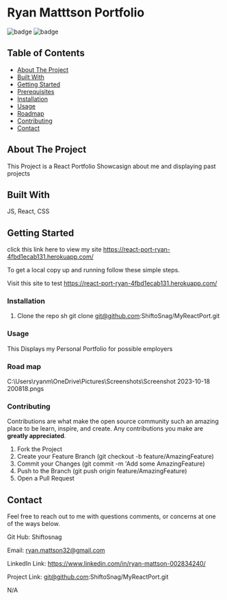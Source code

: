 # Ryan Matttson Portfolio
![badge](https://img.shields.io/badge/license-MIT-blue.svg)
![badge](https://img.shields.io/badge/LinkedIn-IN%20-blue)

<!-- TABLE OF CONTENTS -->

## Table of Contents
* [About The Project](#about-the-project)
* [Built With](#built-with)
* [Getting Started](#getting-started)
* [Prerequisites](#prerequisites)
* [Installation](#installation)
* [Usage](#usage)
* [Roadmap](#roadmap)
* [Contributing](#contributing)
* [Contact](#contact)

<!-- ABOUT THE PROJECT -->
## About The Project
This Project is a React Portfolio Showcasign about me and displaying past projects

<!-- GETTING STARTED -->
## Built With
JS, React, CSS

<!-- GETTING STARTED -->
## Getting Started
click this link here to view my site https://react-port-ryan-4fbd1ecab131.herokuapp.com/

To get a local copy up and running follow these simple steps.

<!-- Prerequisites -->
Visit this site to test https://react-port-ryan-4fbd1ecab131.herokuapp.com/

### Installation

1. Clone the repo
   sh
   git clone git@github.com:ShiftoSnag/MyReactPort.git
   



<!-- USAGE EXAMPLES -->
### Usage
This Displays my Personal Portfolio for possible employers

<!-- ROAD MAP -->
### Road map

C:\Users\ryanm\OneDrive\Pictures\Screenshots\Screenshot 2023-10-18 200818.pngs

<!-- CONTRIBUTING -->
### Contributing

Contributions are what make the open source community such an amazing place to be learn, inspire, and create. Any contributions you make are **greatly appreciated**.

1. Fork the Project
2. Create your Feature Branch (git checkout -b feature/AmazingFeature)
3. Commit your Changes (git commit -m 'Add some AmazingFeature)
4. Push to the Branch (git push origin feature/AmazingFeature)
5. Open a Pull Request

<!-- CONTACT -->
## Contact

Feel free to reach out to me with questions comments, or concerns at one of the ways below.

Git Hub: Shiftosnag

Email: ryan.mattson32@gmail.com

LinkedIn Link: https://www.linkedin.com/in/ryan-mattson-002834240/

Project Link: git@github.com:ShiftoSnag/MyReactPort.git

<!-- MARKDOWN LINKS & IMAGES -->
<!-- https://www.markdownguide.org/basic-syntax/#reference-style-links -->
N/A
